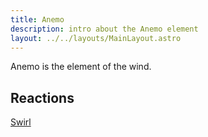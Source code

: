 ```yaml
---
title: Anemo
description: intro about the Anemo element
layout: ../../layouts/MainLayout.astro
---
```

Anemo is the element of the wind.

## Reactions

[Swirl](swirl.md)